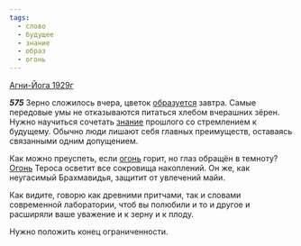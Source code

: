 ```yaml
---
tags:
  - слово
  - будущее
  - знание
  - образ
  - огонь
---
```


[Агни-Йога 1929г](https://127.0.0.1:4002/agni/1929)

___575___
Зерно сложилось вчера, цветок [образуется](../../../tags/#образ) завтра. Самые передовые умы не отказываются питаться хлебом вчерашних зёрен. Нужно научиться сочетать [знание](../../../tags/#знание) прошлого со стремлением к будущему. Обычно люди лишают себя главных преимуществ, оставаясь связанными одним допущением.   

Как можно преуспеть, если [огонь](../../../tags/#огонь) горит, но глаз обращён в темноту? [Огонь](../../../tags/#огонь) Тероса осветит все сокровища накоплений. Он же, как неугасимый Брахмавидья, защитит от увлечений майи.   

Как видите, говорю как древними притчами, так и словами современной лаборатории, чтоб вы полюбили и то и другое и расширяли ваше уважение и к зерну и к плоду.   

Нужно положить конец ограниченности.